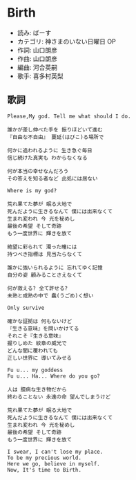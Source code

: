 Birth
======

- 読み: ばーす
- カテゴリ: 神さまのいない日曜日 OP
- 作詞: 山口朗彦
- 作曲: 山口朗彦
- 編曲: 河合英嗣
- 歌手: 喜多村英梨


歌詞
-----

    Please,My god. Tell me what should I do.

    誰かが差し伸べた手を 振りほどいて進む
    『自由な不自由』 蔓延(はびこ)る場所で

    何かに追われるように 生き急ぐ毎日
    信じ続けた真実も わからなくなる

    何が本当の幸せなんだろう
    その答えを知る者など 此処には居ない

    Where is my god?

    荒れ果てた夢が 眠る大地で
    死んだように生きるなんて 僕には出来なくて
    生まれ変われ 今 光を秘めし
    最後の希望 そして奇跡
    もう一度世界に 輝きを放て

    絶望に彩られて 濁った瞳には
    持つべき指標は 見当たらなくて

    誰かに強いられるように 忘れてゆく記憶
    自分の姿 顧みることさえなくて

    何が救える? 全て許せる?
    未熟と成熟の中で 蠢(うごめ)く想い

    Only survive

    確かな証拠は 何もないけど
    『生きる意味』を問いかけてる
    それこそ『生きる意味』
    握りしめた 紋章の威光で
    どんな闇に覆われても
    正しい世界に 導いてみせる

    Fu u... my goddess
    Fu u... Ha... Where do you go?

    人は 臆病な生き物だから
    終わることない 永遠の命 望んでしまうけど

    荒れ果てた夢が 眠る大地で
    死んだように生きるなんて 僕には出来なくて
    生まれ変われ 今 光を秘めし
    最後の希望 そして奇跡
    もう一度世界に 輝きを放て

    I swear, I can't lose my place.
    To be my precious world.
    Here we go, believe in myself.
    Now, It's time to Birth.

